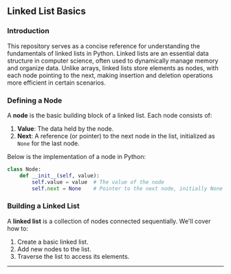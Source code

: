 ## **Linked List Basics**

### **Introduction**

This repository serves as a concise reference for understanding the fundamentals of linked lists in Python. Linked lists are an essential data structure in computer science, often used to dynamically manage memory and organize data. Unlike arrays, linked lists store elements as nodes, with each node pointing to the next, making insertion and deletion operations more efficient in certain scenarios.

### **Defining a Node**

A **node** is the basic building block of a linked list. Each node consists of:

1. **Value**: The data held by the node.
2. **Next**: A reference (or pointer) to the next node in the list, initialized as `None` for the last node.

Below is the implementation of a node in Python:

```python
class Node:
    def __init__(self, value):
        self.value = value  # The value of the node
        self.next = None    # Pointer to the next node, initially None
```

### **Building a Linked List**

A **linked list** is a collection of nodes connected sequentially. We'll cover how to:

1. Create a basic linked list.
2. Add new nodes to the list.
3. Traverse the list to access its elements.

---
